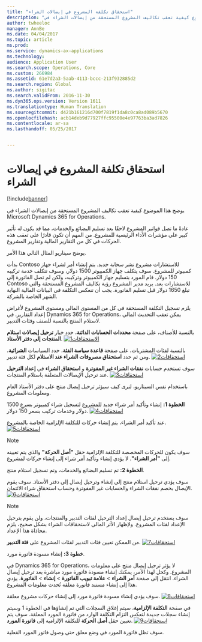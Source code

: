 ```yaml
---
title: "استحقاق تكلفة المشروع في إيصالات الشراء"
description: "يوضح هذا الموضوع كيفية تعقب تكاليف المشروع المستحقة من إيصالات الشراء في Microsoft Dynamics 365 for Operations."
author: twheeloc
manager: AnnBe
ms.date: 04/04/2017
ms.topic: article
ms.prod: 
ms.service: dynamics-ax-applications
ms.technology: 
audience: Application User
ms.search.scope: Operations, Core
ms.custom: 266984
ms.assetid: 61e7d2a3-5aab-4113-bccc-213f932885d2
ms.search.region: Global
ms.author: sigitac
ms.search.validFrom: 2016-11-30
ms.dyn365.ops.version: Version 1611
ms.translationtype: Human Translation
ms.sourcegitcommit: d421b161216d700f7819f1da8c0ca8ad089b5670
ms.openlocfilehash: acb14deb9d77927ffc95500e4e97763ba3ad7826
ms.contentlocale: ar-sa
ms.lasthandoff: 05/25/2017


---
```


# <a name="project-cost-accrual-on-purchase-receipts"></a>استحقاق تكلفة المشروع في إيصالات الشراء

[!include[banner](../includes/banner.md)]


يوضح هذا الموضوع كيفية تعقب تكاليف المشروع المستحقة من إيصالات الشراء في Microsoft Dynamics 365 for Operations. 

عادةً ما تصل فواتير المشروع لاحقًا بعد تسليم البضائع والخدمات، مما قد يكون له تأثير كبير على مؤشرات الأداء الرئيسية للمشروع. من المهم أن تكون قادرًا على تعقب هذه الحركات في كل من التقارير المالية وتقارير المشروع.

يوضح سيناريو المثال التالي هذا الأمر. 

بدأت Contoso للاستشارات مشروع نشر سحابة جديد. يتم إنشاء أمر لشراء جهاز كمبيوتر للمشروع. سوف يتكلف جهاز الكمبيوتر 1500 دولار، وسوف تتكلف خدمة تركيبه 150 دولار. قام المورد بتسليم جهاز الكمبيوتر وتركيبه، ولكن لم تصل الفاتورة إلى Contoso للاستشارات بعد. يريد مدير المشروع رؤية تكاليف المشروع المستحقة والتي تبلغ 1650 دولار قبل تسليم الفاتورة. يجب أن تنعكس التكلفة في البيانات المالية النهاية الشهر الخاصة بالشركة. 

يلزم تسجيل التكلفة المستحقة في كل من المستوى المالي ومستوى المشروع لأغراض إعداد التقارير. في Dynamics 365 for Operations، يمكن تعقب التحديث المالي لاستلام المنتج بالنسبة للصنف وفئات التدبير. 

بالنسبة للأصناف، على صفحة **محددات الحسابات الدائنة**، حدد خيار **ترحيل إيصالات استلام المنتجات إلى دفتر الأستاذ**.
[![الاستحقاقات1](./media/accruals1-1024x409.png)](./media/accruals1.png) 

بالنسبة لفئات المشتريات، على صفحة **قاعدة سياسة الفئة**، حدد السياسات **الشرائية**، ومن ثم حدد **استحقاق مصروفات الشراء عند الاستلام** لكل فئة تدبير.
[![استحقاقات2](./media/accruals2-1024x569.png)](./media/accruals2.png) 

سوف تستخدم حسابات **نفقات الشراء غير المفوترة** و **استحقاق الشراء** في **إعداد الترحيل** عند ترحيل الإيصالات المتعلقة باستلام المنتجات.
[![استحقاقات3](./media/accruals3-1024x429.png)](./media/accruals3.png) 

باستخدام نفس السيناريو، لنرى كيف سيؤثر ترحيل إيصال منتج على دفتر الأستاذ العام ومعلومات المشروع. 

**الخطوة 1:** إنشاء وتأكيد أمر شراء جديد للمشروع لتسجيل شراء كمبيوتر بسرع 1500 دولار وخدمات تركيب بسعر 150 دولار.
[![استحقاقات4](./media/accruals4-1024x497.png)](./media/accruals4.png) 

عند تأكيد أمر الشراء، يتم إنشاء حركات للتكلفة الإلزامية الخاصة بالمشروع. 
[![استحقاقات5](./media/accruals5-1024x219.png)](./media/accruals5.png) 

> [!NOTE]
> سوف يكون للحركات المخصصة للتكلفة الإلزامية حقل **"أصل الحركة"** والذي يتم تعيينه إلى **"أمر الشراء"**. لا يؤدي إنشاء وتأكيد أمر شراء إلى إنشاء حركات لمشروع. 

**الخطوة 2:** تم تسليم البضائع والخدمات، وتم تسجيل استلام منتج. 

سوف يؤدي ترحيل استلام منتج إلى إنشاء وترحيل إيصال إلى دفتر الأستاذ. سوف يقوم الإيصال بخصم نفقات الشراء والحسابات غير المفوترة وحساب استحقاق شراء الائتمان. 
[![استحقاقات6](./media/accruals6-1024x214.png)](./media/accruals6.png)

> [!NOTE]
> سوف يستخدم ترحيل إيصال إعداد الترحيل لفئات التدبير والمنتجات، ولن يقوم بترحيل الإعداد لفئات المشروع. ولإظهار الأثر المالي لاستحقاقات الشراء بشكل صحيح، يلزم محاذاة هذا الإعداد. 

من الممكن تعيين فئات التدبير لفئات المشروع على **فئة التدبير**.
[![استحقاقات7](./media/accruals7-1024x390.png)](./media/accruals7.png)

**خطوة 3:** إنشاء مسودة فاتورة مورد. 

في Dynamics 365 for Operations، لا يؤثر ترحيل إيصال منتج على معلومات المشروع. وكحل لهذا الأمر، يمكنك إنشاء مسودة فاتورة مورد مباشرة بعد ترحيل إيصال الشراء. انتقل إلى صفحة **أمر الشراء** &gt; **علامة تبويب الفاتورة** &gt; **إنشاء** &gt; **الفاتورة**. يؤدي هذا إلى إنشاء مستند فاتورة معلقة تُحدث معلومات المشروع. 

سوف يؤدي إنشاء مسودة فاتورة مورد إلى إنشاء حركات مشروع معلقة. 
[![استحقاقات8](./media/accruals8-1024x225.png)](./media/accruals8.png) 

في صفحة **التكلفة الإلزامية**، سيتم إغلاق السجلات التي تم إنشاؤها في الخطوة 1 وسيتم إنشاء سجلات جديدة لتعكس التزام التكلفة الوارد من فاتورة المورد المعلقة. سوف يتم تعيين حقل **أصل الحركة** للتكلفة الإلزامية إلى **فاتورة المورد**.
[![استحقاقات9](./media/accruals9-1024x200.png)](./media/accruals9.png)

سوف تظل فاتورة المورد في وضع معلق حتى وصول فاتور المورد الفعلية.




